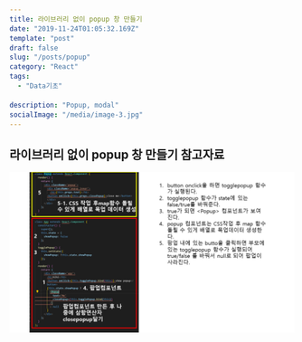 ```yaml
---
title: 라이브러리 없이 popup 창 만들기
date: "2019-11-24T01:05:32.169Z"
template: "post"
draft: false
slug: "/posts/popup"
category: "React"
tags:
  - "Data기초"

description: "Popup, modal"
socialImage: "/media/image-3.jpg"
---
```



## 라이브러리 없이 popup 창 만들기 참고자료

​![](/media/React/popup.png)